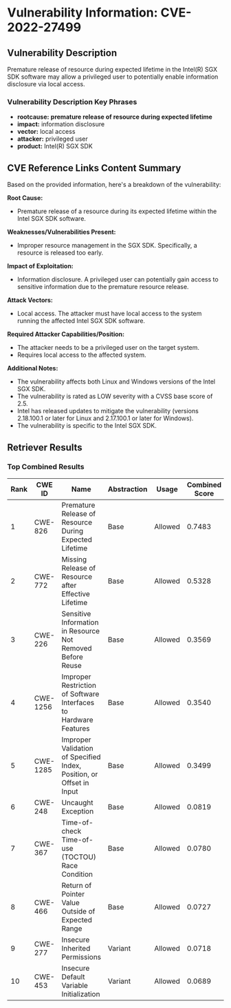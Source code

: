 # Vulnerability Information: CVE-2022-27499

## Vulnerability Description
Premature release of resource during expected lifetime in the Intel(R) SGX SDK software may allow a privileged user to potentially enable information disclosure via local access.

### Vulnerability Description Key Phrases
- **rootcause:** **premature release of resource during expected lifetime**
- **impact:** information disclosure
- **vector:** local access
- **attacker:** privileged user
- **product:** Intel(R) SGX SDK

## CVE Reference Links Content Summary
Based on the provided information, here's a breakdown of the vulnerability:

**Root Cause:**
- Premature release of a resource during its expected lifetime within the Intel SGX SDK software.

**Weaknesses/Vulnerabilities Present:**
- Improper resource management in the SGX SDK. Specifically, a resource is released too early.

**Impact of Exploitation:**
- Information disclosure. A privileged user can potentially gain access to sensitive information due to the premature resource release.

**Attack Vectors:**
- Local access. The attacker must have local access to the system running the affected Intel SGX SDK software.

**Required Attacker Capabilities/Position:**
- The attacker needs to be a privileged user on the target system.
- Requires local access to the affected system.

**Additional Notes:**
- The vulnerability affects both Linux and Windows versions of the Intel SGX SDK.
- The vulnerability is rated as LOW severity with a CVSS base score of 2.5.
- Intel has released updates to mitigate the vulnerability (versions 2.18.100.1 or later for Linux and 2.17.100.1 or later for Windows).
- The vulnerability is specific to the Intel SGX SDK.

## Retriever Results

### Top Combined Results

| Rank | CWE ID | Name | Abstraction | Usage | Combined Score | Retrievers | Individual Scores |
|------|--------|------|-------------|-------|---------------|------------|-------------------|
| 1 | CWE-826 | Premature Release of Resource During Expected Lifetime | Base | Allowed | 0.7483 | dense, sparse, graph | dense: 0.687, sparse: 0.319, graph: 0.621 |
| 2 | CWE-772 | Missing Release of Resource after Effective Lifetime | Base | Allowed | 0.5328 | dense, sparse, graph | dense: 0.554, sparse: 0.137, graph: 0.495 |
| 3 | CWE-226 | Sensitive Information in Resource Not Removed Before Reuse | Base | Allowed | 0.3569 | dense, sparse | dense: 0.555, sparse: 0.138 |
| 4 | CWE-1256 | Improper Restriction of Software Interfaces to Hardware Features | Base | Allowed | 0.3540 | dense, sparse | dense: 0.562, sparse: 0.127 |
| 5 | CWE-1285 | Improper Validation of Specified Index, Position, or Offset in Input | Base | Allowed | 0.3499 | dense, sparse | dense: 0.540, sparse: 0.140 |
| 6 | CWE-248 | Uncaught Exception | Base | Allowed | 0.0819 | sparse | sparse: 0.143 |
| 7 | CWE-367 | Time-of-check Time-of-use (TOCTOU) Race Condition | Base | Allowed | 0.0780 | sparse | sparse: 0.136 |
| 8 | CWE-466 | Return of Pointer Value Outside of Expected Range | Base | Allowed | 0.0727 | sparse | sparse: 0.127 |
| 9 | CWE-277 | Insecure Inherited Permissions | Variant | Allowed | 0.0718 | sparse | sparse: 0.136 |
| 10 | CWE-453 | Insecure Default Variable Initialization | Variant | Allowed | 0.0689 | sparse | sparse: 0.130 |

